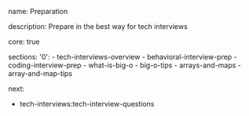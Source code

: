 name: Preparation

description: Prepare in the best way for tech interviews

core: true

sections:
  '0':
    - tech-interviews-overview
    - behavioral-interview-prep
    - coding-interview-prep
    - what-is-big-o
    - big-o-tips
    - arrays-and-maps
    - array-and-map-tips
    
next:
  - tech-interviews:tech-interview-questions
